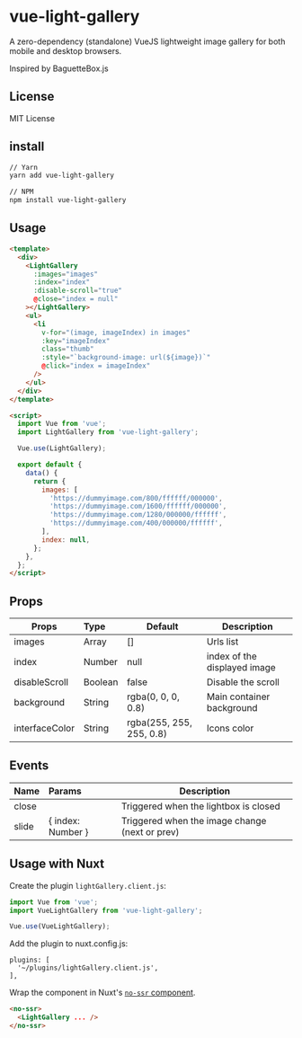 # vue-light-gallery
A zero-dependency (standalone) VueJS lightweight image gallery for both mobile and desktop browsers.

Inspired by BaguetteBox.js

## License

MIT License

## install

```bash
// Yarn
yarn add vue-light-gallery

// NPM
npm install vue-light-gallery
```

## Usage

```html
<template>
  <div>
    <LightGallery
      :images="images"
      :index="index"
      :disable-scroll="true"
      @close="index = null"
    ></LightGallery>
    <ul>
      <li
        v-for="(image, imageIndex) in images"
        :key="imageIndex"
        class="thumb"
        :style="`background-image: url(${image})`"
        @click="index = imageIndex"
      />
    </ul>
  </div>
</template>

<script>
  import Vue from 'vue';
  import LightGallery from 'vue-light-gallery';

  Vue.use(LightGallery);

  export default {
    data() {
      return {
        images: [
          'https://dummyimage.com/800/ffffff/000000',
          'https://dummyimage.com/1600/ffffff/000000',
          'https://dummyimage.com/1280/000000/ffffff',
          'https://dummyimage.com/400/000000/ffffff',
        ],
        index: null,
      };
    },
  };
</script>
```

## Props

| Props               | Type      | Default                                         | Description                   |
| --------------------|:----------| ------------------------------------------------|-------------------------------|
| images              | Array     | []                                              | Urls list                     |
| index               | Number    | null                                            | index of the displayed image  |
| disableScroll       | Boolean   | false                                           | Disable the scroll            |
| background          | String    | rgba(0, 0, 0, 0.8)                              | Main container background     |
| interfaceColor      | String    | rgba(255, 255, 255, 0.8)                        | Icons color                   |


## Events

| Name                | Params              | Description                                     |
| --------------------|:--------------------| ------------------------------------------------|
| close               |                     | Triggered when the lightbox is closed           |
| slide               | { index: Number }   | Triggered when the image change (next or prev)  |


## Usage with Nuxt

Create the plugin `lightGallery.client.js`:

```js
import Vue from 'vue';
import VueLightGallery from 'vue-light-gallery';

Vue.use(VueLightGallery);
```

Add the plugin to nuxt.config.js:

```
plugins: [
  '~/plugins/lightGallery.client.js',
],
```

Wrap the component in Nuxt's [`no-ssr` component](https://nuxtjs.org/api/components-no-ssr/).
```html
<no-ssr>
  <LightGallery ... />
</no-ssr>
```
